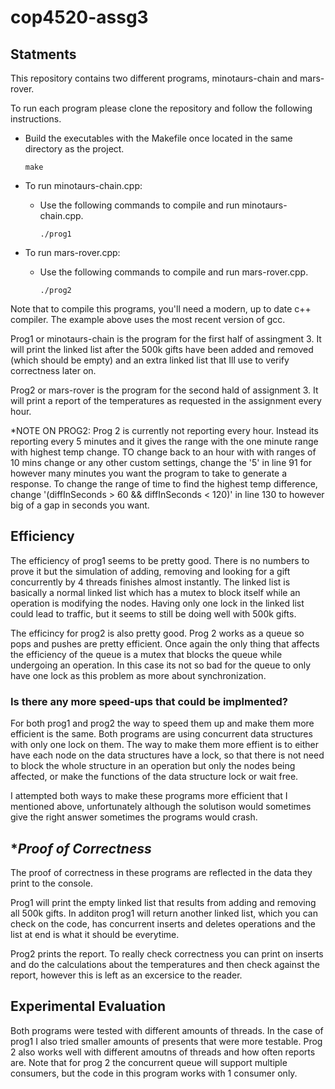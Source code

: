 # cop4520-assg3

## **Statments**

This repository contains two different programs, minotaurs-chain and mars-rover.

To run each program please clone the repository and follow the following instructions.

- Build the executables with the Makefile once located in the same directory as the project.

  ```
  make
  ```

- To run minotaurs-chain.cpp:

  - Use the following commands to compile and run minotaurs-chain.cpp.

    ```
    ./prog1
    ```

- To run mars-rover.cpp:

  - Use the following commands to compile and run mars-rover.cpp.

    ```
    ./prog2
    ```

Note that to compile this programs, you'll need a modern, up to date c++ compiler. The example above uses the most recent version of gcc.

Prog1 or minotaurs-chain is the program for the first half of assingment 3. It will print the linked list after the 500k gifts have been added and removed (which should be empty) and an extra linked list that Ill use to verify correctness later on.

Prog2 or mars-rover is the program for the second hald of assignment 3. It will print a report of the temperatures as requested in the assignment every hour.

\*NOTE ON PROG2: Prog 2 is currently not reporting every hour. Instead its reporting every 5 minutes and it gives the range with the one minute range with highest temp change. TO change back to an hour with with ranges of 10 mins change or any other custom settings, change the '5' in line 91 for however many minutes you want the program to take to generate a response. To change the range of time to find the highest temp difference, change '(diffInSeconds > 60 && diffInSeconds < 120)' in line 130 to however big of a gap in seconds you want.

## **Efficiency**

The efficiency of prog1 seems to be pretty good. There is no numbers to prove it but the simulation of adding, removing and looking for a gift concurrently by 4 threads finishes almost instantly. The linked list is basically a normal linked list which has a mutex to block itself while an operation is modifying the nodes. Having only one lock in the linked list could lead to traffic, but it seems to still be doing well with 500k gifts.

The efficincy for prog2 is also pretty good. Prog 2 works as a queue so pops and pushes are pretty efficient. Once again the only thing that affects the efficiency of the queue is a mutex that blocks the queue while undergoing an operation. In this case its not so bad for the queue to only have one lock as this problem as more about synchronization.

### Is there any more speed-ups that could be implmented?

For both prog1 and prog2 the way to speed them up and make them more efficient is the same. Both programs are using concurrent data structures with only one lock on them. The way to make them more effient is to either have each node on the data structures have a lock, so that there is not need to block the whole structure in an operation but only the nodes being affected, or make the functions of the data structure lock or wait free.

I attempted both ways to make these programs more efficient that I mentioned above, unfortunately although the solutison would sometimes give the right answer sometimes the programs would crash.

## \*_Proof of Correctness_

The proof of correctness in these programs are reflected in the data they print to the console.

Prog1 will print the empty linked list that results from adding and removing all 500k gifts. In additon prog1 will return another linked list, which you can check on the code, has concurrent inserts and deletes operations and the list at end is what it should be everytime.

Prog2 prints the report. To really check correctness you can print on inserts and do the calculations about the temperatures and then check against the report, however this is left as an excersice to the reader.

## **Experimental Evaluation**

Both programs were tested with different amounts of threads. In the case of prog1 I also tried smaller amounts of presents that were more testable. Prog 2 also works well with different amoutns of threads and how often reports are. Note that for prog 2 the concurrent queue will support multiple consumers, but the code in this program works with 1 consumer only.
